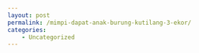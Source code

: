 ```yaml
---
layout: post
permalink: /mimpi-dapat-anak-burung-kutilang-3-ekor/
categories:
    - Uncategorized
---
```


